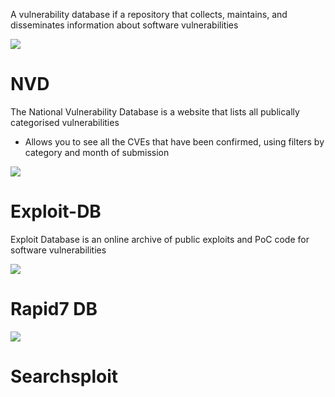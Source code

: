 A vulnerability database if a repository that collects, maintains, and disseminates information about software vulnerabilities

![](https://github.com/JonmarCorpuz/SecondBrain/blob/main/Assets/Whitespace.png)

# NVD

The National Vulnerability Database is a website that lists all publically categorised vulnerabilities

* Allows you to see all the CVEs that have been confirmed, using filters by category and month of submission

![](https://github.com/JonmarCorpuz/SecondBrain/blob/main/Assets/Whitespace.png)

# Exploit-DB

Exploit Database is an online archive of public exploits and PoC code for software vulnerabilities

![](https://github.com/JonmarCorpuz/SecondBrain/blob/main/Assets/Whitespace.png)

# Rapid7 DB 

![](https://github.com/JonmarCorpuz/SecondBrain/blob/main/Assets/Whitespace.png)

# Searchsploit
